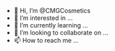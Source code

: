 - 👋 Hi, I’m @CMGCosmetics
- 👀 I’m interested in ...
- 🌱 I’m currently learning ...
- 💞️ I’m looking to collaborate on ...
- 📫 How to reach me ...

<!---
CMGCosmetics/CMGCosmetics is a ✨ special ✨ repository because its `README.md` (this file) appears on your GitHub profile.
You can click the Preview link to take a look at your changes.
--->
